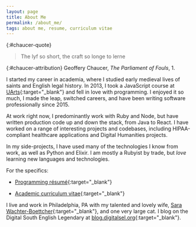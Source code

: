 ```yaml
---
layout: page
title: About Me
permalink: /about_me/
tags: about me, resume, curriculum vitae
---
```


{:#chaucer-quote}
> The lyf so short, the craft so longe to lerne

{:#chaucer-attribution}
Geoffery Chaucer, _The Parliament of Fouls_, 1.

I started my career in academia, where I studied early medieval lives of saints and English legal history. In 2013, I took a JavaScript course at [UArts](https://www.uarts.edu/){:target="_blank"} and fell in love with programming. I enjoyed it so much, I made the leap, switched careers, and have been writing software professionally since 2015.

At work right now, I predominantly work with Ruby and Node, but have written production code up and down the stack, from Java to React. I have worked on a range of interesting projects and codebases, including HIPAA-compliant healthcare applications and Digital Humanities projects.

In my side-projects, I have used many of the technologies I know from work, as well as Python and Elixir. I am mostly a Rubyist by trade, but _love_ learning new languages and technologies.

For the specifics:

* [Programming résumé](/docs/Bolton-resume-2018.pdf){:target="_blank"}

* [Academic curriculum vitae](/docs/Bolton_CV_2018.pdf){:target="_blank"}

I live and work in Philadelphia, PA with my talented and lovely wife, [Sara Wachter-Boettcher](http://www.sarawb.com/){:target="_blank"}, and one very large cat. I blog on the Digital South English Legendary at [blog.digitalsel.org](http://blog.digitalsel.org/){:target="_blank"}.
